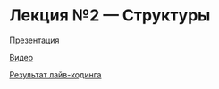 # Лекция №2 — Структуры

[Презентация](pres/02-structs.pdf)

[Видео](https://youtu.be/ztJSYLvnoTI)

[Результат лайв-кодинга](https://github.com/pts-rust-course/lecture-live-coding/blob/main/02-structs/src/main.rs)
